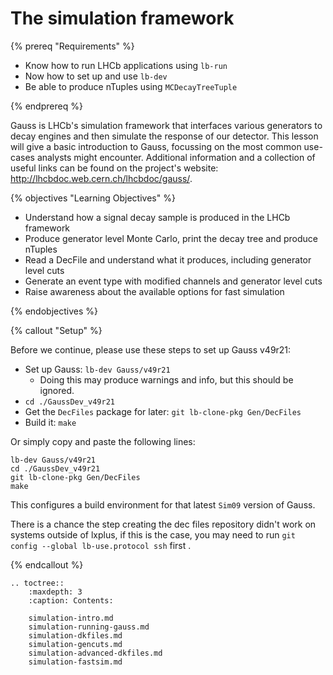# The simulation framework
{% prereq "Requirements" %}

* Know how to run LHCb applications using `lb-run`
* Now how to set up and use `lb-dev`
* Be able to produce nTuples using `MCDecayTreeTuple`

{% endprereq %}

Gauss is LHCb's simulation framework that interfaces various generators to decay engines and then simulate the response of our detector.
This lesson will give a basic introduction to Gauss, focussing on the most common use-cases analysts might encounter. Additional information
and a collection of useful links can be found on the project's website: http://lhcbdoc.web.cern.ch/lhcbdoc/gauss/.

{% objectives "Learning Objectives" %}

* Understand how a signal decay sample is produced in the LHCb framework
* Produce generator level Monte Carlo, print the decay tree and produce nTuples
* Read a DecFile and understand what it produces, including generator level cuts
* Generate an event type with modified channels and generator level cuts
* Raise awareness about the available options for fast simulation

{% endobjectives %}

{% callout "Setup" %}

Before we continue, please use these steps to set up Gauss v49r21:
* Set up Gauss: `lb-dev Gauss/v49r21`
    * Doing this may produce warnings and info, but this should be ignored. 
* `cd ./GaussDev_v49r21`
* Get the `DecFiles` package for later: `git lb-clone-pkg Gen/DecFiles`
* Build it: `make`

Or simply copy and paste the following lines:
```shell
lb-dev Gauss/v49r21
cd ./GaussDev_v49r21
git lb-clone-pkg Gen/DecFiles
make
```
This configures a build environment for that latest `Sim09` version of Gauss.

There is a chance the step creating the dec files repository didn't work on systems outside of lxplus, if this is the case, you may need to run `git config --global lb-use.protocol ssh` first .

{% endcallout %}

```eval_rst
.. toctree::
    :maxdepth: 3
    :caption: Contents:

    simulation-intro.md
    simulation-running-gauss.md
    simulation-dkfiles.md
    simulation-gencuts.md
    simulation-advanced-dkfiles.md
    simulation-fastsim.md
```
